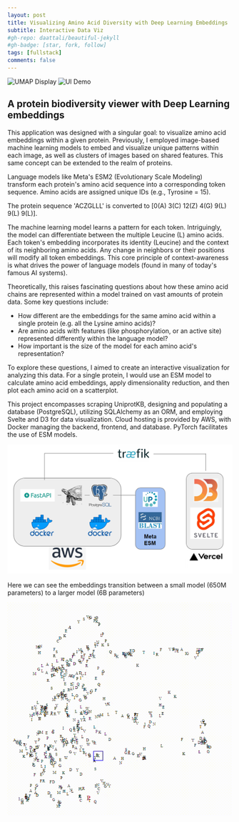 ```yaml
---
layout: post
title: Visualizing Amino Acid Diversity with Deep Learning Embeddings
subtitle: Interactive Data Viz
#gh-repo: daattali/beautiful-jekyll
#gh-badge: [star, fork, follow]
tags: [fullstack]
comments: false
---
```


![UMAP Display](/assets/img/umap_display.gif)
![UI Demo](/assets/img/ui_demo.gif)

## A protein biodiversity viewer with Deep Learning embeddings

This application was designed with a singular goal: to visualize amino acid embeddings within a given protein. Previously, I employed image-based machine learning models to embed and visualize unique patterns within each image, as well as clusters of images based on shared features. This same concept can be extended to the realm of proteins.

Language models like Meta's ESM2 (Evolutionary Scale Modeling) transform each protein's amino acid sequence into a corresponding token sequence. Amino acids are assigned unique IDs (e.g., Tyrosine = 15).

The protein sequence 'ACZGLLL' is converted to [0(A) 3(C) 12(Z) 4(G) 9(L) 9(L) 9(L)]. 

The machine learning model learns a pattern for each token. Intriguingly, the model can differentiate between the multiple Leucine (L) amino acids. Each token's embedding incorporates its identity (Leucine) and the context of its neighboring amino acids. Any change in neighbors or their positions will modify all token embeddings. This core principle of context-awareness is what drives the power of language models (found in many of today's famous AI systems).

Theoretically, this raises fascinating questions about how these amino acid chains are represented within a model trained on vast amounts of protein data. Some key questions include:

- How different are the embeddings for the same amino acid within a single protein (e.g. all the Lysine amino acids)?
- Are amino acids with features (like phosphorylation, or an active site) represented differently within the language model?
- How important is the size of the model for each amino acid's representation?

To explore these questions, I aimed to create an interactive visualization for analyzing this data. For a single protein, I would use an ESM model to calculate amino acid embeddings, apply dimensionality reduction, and then plot each amino acid on a scatterplot.

This project encompasses scraping UniprotKB, designing and populating a database (PostgreSQL), utilizing SQLAlchemy as an ORM, and employing Svelte and D3 for data visualization. Cloud hosting is provided by AWS, with Docker managing the backend, frontend, and database. PyTorch facilitates the use of ESM models.


![stack](/assets/img/aa_viz_stack.png)

Here we can see the embeddings transition between a small model (650M parameters) to a larger model (6B parameters)

![bigvssmall](/assets/img/big_vs_small.gif)
